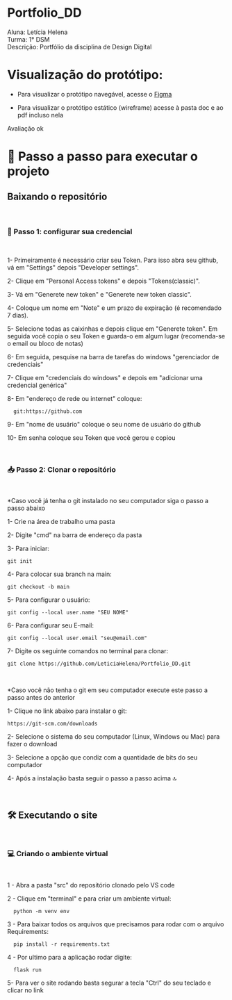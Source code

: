 # Portfolio_DD

Aluna: Letícia Helena <br>
Turma: 1° DSM <br>
Descrição: Portfólio da disciplina de Design Digital <br>


# Visualização do protótipo:
* Para visualizar o protótipo navegável, acesse o [Figma](https://www.figma.com/file/8IOS4u3CK5xcWMWnHQ2Zui/PORTF%C3%93LIO?node-id=62-30&t=pTVGe2MZknH7Tnv9-0)

* Para visualizar o protótipo estático (wireframe) acesse à pasta doc e ao pdf incluso nela

Avaliação ok

<h1>🚀 Passo a passo para executar o projeto</h1>

<h2>Baixando o repositório</h2>
<br>

<h3>🚨 Passo 1: configurar sua credencial</h3>
<br>

<p>1- Primeiramente é necessário criar seu Token. Para isso abra seu github, vá em "Settings" depois "Developer settings".</p>
<p>2- Clique em "Personal Access tokens" e depois "Tokens(classic)".</p>
<p>3- Vá em "Generete new token" e "Generete new token classic".</p>
<p>4- Coloque um nome em "Note" e um prazo de expiração (é recomendado 7 dias).</p>
<p>5- Selecione todas as caixinhas e depois clique em "Generete token". Em seguida você copia o seu Token e guarda-o em algum lugar (recomenda-se o email ou bloco de notas)</p>
<p>6- Em seguida, pesquise na barra de tarefas do windows "gerenciador de credenciais"</p>
<p>7- Clique em "credenciais do windows" e depois em "adicionar uma credencial genérica"</p>
<p>8- Em "endereço de rede ou internet" coloque:</p>
      
      git:https://github.com
      
<p>9- Em "nome de usuário" coloque o seu nome de usuário do github</p>
<p>10- Em senha coloque seu Token que você gerou e copiou</p>
<br>

<h3>📥 Passo 2: Clonar o repositório</h3>
<br>

*Caso você já tenha o git instalado no seu computador siga o passo a passo abaixo

<p>1- Crie na área de trabalho uma pasta</p>
<p>2- Digite "cmd" na barra de endereço da pasta</p>

<p>3- Para iniciar:</p>

    git init
    
<p>4- Para colocar sua branch na main:</p>

    git checkout -b main
    
<p>5- Para configurar o usuário:</p>

    git config --local user.name "SEU NOME"
    
<p>6- Para configurar seu E-mail:</p>

    git config --local user.email "seu@email.com"

<p>7- Digite os seguinte comandos no terminal para clonar:</p>

    git clone https://github.com/LeticiaHelena/Portfolio_DD.git

<br>

*Caso você não tenha o git em seu computador execute este passo a passo antes do anterior 

<p>1- Clique no link abaixo para instalar o git: </p>

    https://git-scm.com/downloads

<p>2- Selecione o sistema do seu computador (Linux, Windows ou Mac) para fazer o download</p>
<p>3- Selecione a opção que condiz com a quantidade de bits do seu computador</p>
<p>4- Após a instalação basta seguir o passo a passo acima 🔝</p>

<br>
    
<h2>🛠 Executando o site</h2>
<br>

<h3>💻 Criando o ambiente virtual</h3>
<br>

<p>1 - Abra a pasta "src" do repositório clonado pelo VS code</p>


<p>2 - Clique em "terminal" e para criar um ambiente virtual:</p>

      python -m venv env
      
<p>3 - Para baixar todos os arquivos que precisamos para rodar com o arquivo Requirements:</p>

      pip install -r requirements.txt

<p>4 - Por ultimo para a aplicação rodar digite:</p>

      flask run
      
<p>5- Para ver o site rodando basta segurar a tecla "Ctrl" do seu teclado e clicar no link</p>
